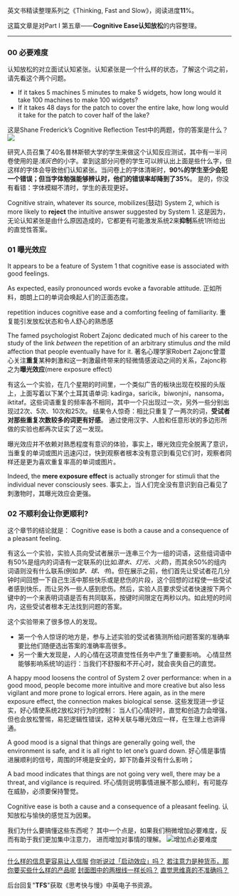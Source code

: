 
英文书精读整理系列之《Thinking, Fast and Slow》，阅读进度**11**%。

这篇文章是对Part I 第五章——**Cognitive Ease认知放松**的内容整理。 
- - - - - 
### 00 必要难度
认知放松的对立面试认知紧张。认知紧张是一个什么样的状态，了解这个词之前，请先看这个两个问题。
* If it takes 5 machines 5 minutes to make 5 widgets, how long would it take 100 machines to make 100 widgets? 
* If it takes 48 days for the patch to cover the entire lake, how long would it take for the patch to cover half of the lake? 

这是Shane Frederick’s Cognitive Reflection Test中的两题，你的答案是什么？
![](./_image/2020-08-19-22-35-57.png)

研究人员召集了40名普林斯顿大学的学生来做这个认知反应测试，其中有一半问卷使用的是*浅灰色*的小字。拿到这部分问卷的学生可以辨认出上面是些什么字，但这样的字体会导致他们认知紧张。当问卷上的字体清晰时，**90%**的学生至少会犯一个错误；但当字体勉强能够辨认时，他们的错误率却降到了**35%**。
是的，你没有看错：字体模糊不清时，学生的表现更好。

Cognitive strain, whatever its source, mobilizes(鼓动) System 2, which is more likely to **reject** the intuitive answer suggested by System 1. 
这是因为，无论认知紧张是由什么原因造成的，它都更有可能激发系统2来**抑制**系统1所给出的直觉性答案。

### 01 曝光效应 
It appears to be a feature of System 1 that cognitive ease is associated with good feelings.
 
As expected, easily pronounced words evoke a favorable attitude.
 正如所料，朗朗上口的单词会唤起人们的正面态度。

repetition induces cognitive ease and a comforting feeling of familiarity.
重复能引发放松状态和令人舒心的熟悉感

The famed psychologist Robert Zajonc dedicated much of his career to the study of the link *between* the repetition of an arbitrary stimulus *and* the mild affection that people eventually have for it.
著名心理学家Robert Zajonc曾潜心关注**重复**某种刺激和这一刺激最终带来的轻微情感波动之间的关系，Zajonc称之为**曝光效应**(mere exposure effect) 

有这么一个实验，在几个星期的时间里，一个类似广告的板块出现在校报的头版上，上面写着以下某个土耳其语单词: kadirga，saricik，biwonjni，nansoma，iktitaf。这些词语重复的频率各不相同，其中一个只出现过一次，另外一些分别出现过2次、5次、10次和25次。
结果令人惊奇：相比只重复了一两次的词，**受试者对那些重复次数较多的词更有好感**。
通过使用汉字、人脸和任意形状的多边形所做的实验也都再次证实了这一发现。 

曝光效应并不依赖对熟悉程度有意识的体验，事实上，曝光效应完全脱离了意识，当重复的单词或图片迅速闪过，快到观察者根本没有意识到看见它们时，观察者同样还是更为喜欢重复率高的单词或图片。

Indeed, the **mere exposure effect** is actually stronger for stimuli that the individual never consciously sees.
事实上，当人们完全没有意识到自己看见了刺激物时，其曝光效应会更强。

 
### 02  不顺利会让你更顺利?
这个章节的结论就是：
Cognitive ease is both a cause and a consequence of a pleasant feeling.

有这么一个实验，实验人员向受试者展示一连串三个为一组的词语，这些组词语中有50%是组内的词语有一定联系的(比如*潜水、灯光、火箭*)，而其余50%的组内词语则没有什么联系(例如*梦、球、书*)。但在展示之前，他们首先让受试者花几分钟时间回想一下自己生活中那些快乐或是悲伤的片段，这个回想的过程使一些受试者感到快乐，而让另外一些人感到悲伤。然后，实验人员要求受试者快速按下两个键中的一个来表明词语是否有共同联系，按键时间限定在两秒以内。如此短的时间内，这些受试者根本无法找到问题的答案。


这个实验带来了很多惊人的发现。
* 第一个令人惊讶的地方是，参与上述实验的受试者猜测所给问题答案的准确率要比他们随便选出答案的准确率高很多。 
* 另一个重大发现是，人的心情在这项直觉性任务中产生了重要影响。
心情显然能够影响系统1的运行：当我们不舒服和不开心时，就会丧失自己的直觉。

A happy mood loosens the control of System 2 over performance: when in a good mood, people become more intuitive and more creative but also less vigilant and more prone to logical errors. Here again, as in the mere exposure effect, the connection makes biological sense.
这些发现进一步证实，好心情使系统2放松对行为的控制：
当人们心情好时，直觉和创造力会增强，但也会放松警惕，易犯逻辑性错误，这种关联与曝光效应一样，在生理上也讲得通。

 A good mood is a signal that things are generally going well, the environment is safe, and it is all right to let one’s guard down. 
好心情是事情进展顺利的信号，周围的环境是安全的，卸下防备并没有什么影响；

A bad mood indicates that things are not going very well, there may be a threat, and vigilance is required. 
坏心情则说明事情进展不那么顺利，有可能存在威胁，必须要保持警觉。

Cognitive ease is both a cause and a consequence of a pleasant feeling.
认知放松与愉快的感觉互为因果。

我们为什么要搞懂这些东西呢？
其中一个点是，如果我们稍微增加必要难度，反而有助于我们更加集中注意力， 进而增加对事情的理解。
![增加点必要难度](./_image/2020-08-19-22-31-20.png)

- - - - - 
[什么样的信息更容易让人信服](https://mp.weixin.qq.com/s/r0bX5x-VTu95XL4vILBADQ)
[你听说过「启动效应」吗？](https://mp.weixin.qq.com/s/fEMaqPtAoj6-ymWiz3jPEg)
[若注意力是种货币，那你要买些什么样的产品呢](https://mp.weixin.qq.com/s/rNA7JC2EvY4Xqqrf8lbCCg)
[封面图中的两根线一样长吗？](https://mp.weixin.qq.com/s/p2m1JIds49NOp3qUAJ1b0A)
[直觉思维真的不准确吗？](https://mp.weixin.qq.com/s/n6zxKsNZpYGvps5SUyU-hg)

后台回复"**TFS**"获取《思考快与慢》中英电子书资源。


